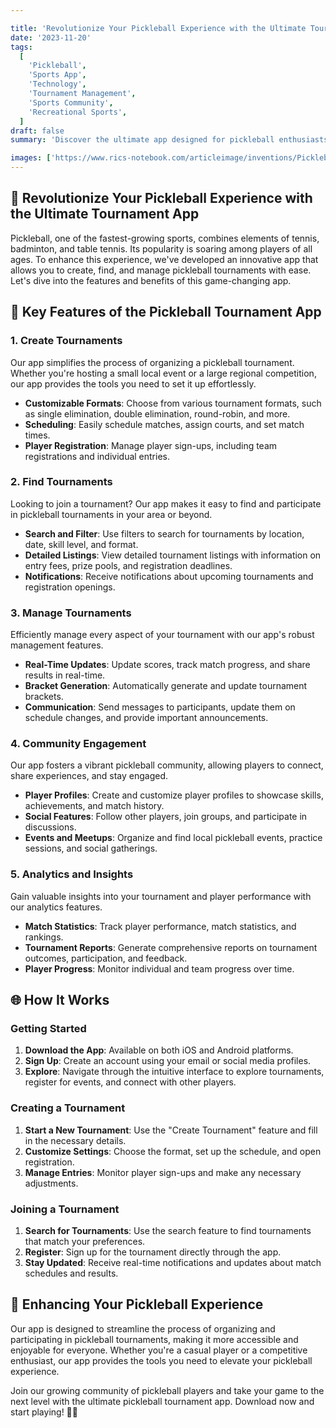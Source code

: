 ```yaml
---

title: 'Revolutionize Your Pickleball Experience with the Ultimate Tournament App 🏓'
date: '2023-11-20'
tags:
  [
    'Pickleball',
    'Sports App',
    'Technology',
    'Tournament Management',
    'Sports Community',
    'Recreational Sports',
  ]
draft: false
summary: 'Discover the ultimate app designed for pickleball enthusiasts to create, find, and manage tournaments. Enhance your pickleball experience with seamless organization, real-time updates, and community engagement. 🏓'

images: ['https://www.rics-notebook.com/articleimage/inventions/Pickleball.webp']
---
```


## 🌟 Revolutionize Your Pickleball Experience with the Ultimate Tournament App

Pickleball, one of the fastest-growing sports, combines elements of tennis, badminton, and table tennis. Its popularity is soaring among players of all ages. To enhance this experience, we've developed an innovative app that allows you to create, find, and manage pickleball tournaments with ease. Let's dive into the features and benefits of this game-changing app.

## 📱 Key Features of the Pickleball Tournament App

### 1. **Create Tournaments**

Our app simplifies the process of organizing a pickleball tournament. Whether you're hosting a small local event or a large regional competition, our app provides the tools you need to set it up effortlessly.

- **Customizable Formats**: Choose from various tournament formats, such as single elimination, double elimination, round-robin, and more.
- **Scheduling**: Easily schedule matches, assign courts, and set match times.
- **Player Registration**: Manage player sign-ups, including team registrations and individual entries.

### 2. **Find Tournaments**

Looking to join a tournament? Our app makes it easy to find and participate in pickleball tournaments in your area or beyond.

- **Search and Filter**: Use filters to search for tournaments by location, date, skill level, and format.
- **Detailed Listings**: View detailed tournament listings with information on entry fees, prize pools, and registration deadlines.
- **Notifications**: Receive notifications about upcoming tournaments and registration openings.

### 3. **Manage Tournaments**

Efficiently manage every aspect of your tournament with our app's robust management features.

- **Real-Time Updates**: Update scores, track match progress, and share results in real-time.
- **Bracket Generation**: Automatically generate and update tournament brackets.
- **Communication**: Send messages to participants, update them on schedule changes, and provide important announcements.

### 4. **Community Engagement**

Our app fosters a vibrant pickleball community, allowing players to connect, share experiences, and stay engaged.

- **Player Profiles**: Create and customize player profiles to showcase skills, achievements, and match history.
- **Social Features**: Follow other players, join groups, and participate in discussions.
- **Events and Meetups**: Organize and find local pickleball events, practice sessions, and social gatherings.

### 5. **Analytics and Insights**

Gain valuable insights into your tournament and player performance with our analytics features.

- **Match Statistics**: Track player performance, match statistics, and rankings.
- **Tournament Reports**: Generate comprehensive reports on tournament outcomes, participation, and feedback.
- **Player Progress**: Monitor individual and team progress over time.

## 🌐 How It Works

### Getting Started

1. **Download the App**: Available on both iOS and Android platforms.
2. **Sign Up**: Create an account using your email or social media profiles.
3. **Explore**: Navigate through the intuitive interface to explore tournaments, register for events, and connect with other players.

### Creating a Tournament

1. **Start a New Tournament**: Use the "Create Tournament" feature and fill in the necessary details.
2. **Customize Settings**: Choose the format, set up the schedule, and open registration.
3. **Manage Entries**: Monitor player sign-ups and make any necessary adjustments.

### Joining a Tournament

1. **Search for Tournaments**: Use the search feature to find tournaments that match your preferences.
2. **Register**: Sign up for the tournament directly through the app.
3. **Stay Updated**: Receive real-time notifications and updates about match schedules and results.

## 🚀 Enhancing Your Pickleball Experience

Our app is designed to streamline the process of organizing and participating in pickleball tournaments, making it more accessible and enjoyable for everyone. Whether you're a casual player or a competitive enthusiast, our app provides the tools you need to elevate your pickleball experience.

Join our growing community of pickleball players and take your game to the next level with the ultimate pickleball tournament app. Download now and start playing! 🏓🎉
